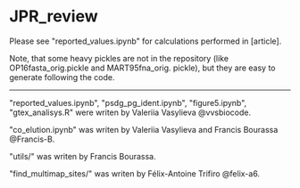 # JPR_review
Please see "reported_values.ipynb" for calculations performed in [article].

Note, that some heavy pickles are not in the repository (like OP16fasta_orig.pickle and MART95fna_orig. pickle), but they are easy to generate following the code.

_______________________________________________________________________________

"reported_values.ipynb", "psdg_pg_ident.ipynb", "figure5.ipynb", "gtex_analisys.R" were writen by Valeriia Vasylieva @vvsbiocode.

"co_elution.ipynb" was writen by Valeriia Vasylieva and Francis Bourassa @Francis-B.

"utils/" was writen by Francis Bourassa.

"find_multimap_sites/" was writen by Félix-Antoine Trifiro @felix-a6.

